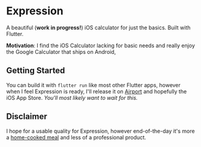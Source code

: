 # Expression

A beautiful (**work in progress!**) iOS calculator for just the basics. Built with Flutter.

**Motivation**: I find the iOS Calculator lacking for basic needs and really enjoy the Google Calculator that ships on Android, 

## Getting Started

You can build it with `flutter run` like most other Flutter apps, however when I feel Expression is ready, I'll release it on [Airport](https://app.airport.community/app/recs0ADItsvb8zRPB) and hopefully the iOS App Store. *You'll most likely want to wait for this.*

## Disclaimer

I hope for a usable quality for Expression, however end-of-the-day it's more a [home-cooked meal](https://www.robinsloan.com/notes/home-cooked-app/) and less of a professional product.

